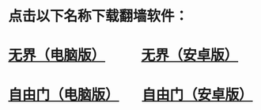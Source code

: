 # 点击以下名称下载翻墙软件：
# <a href="https://github.com/fanqiangla/ruanjian/raw/master/u1806.exe">无界（电脑版）</a> &nbsp;&nbsp;&nbsp;&nbsp;&nbsp;&nbsp;&nbsp;&nbsp;&nbsp;&nbsp;<a href="https://github.com/fanqiangla/ruanjian/raw/master/um.apk">无界（安卓版）</a>
# <a href="https://github.com/fanqiangla/ruanjian/raw/master/fg764p.exe">自由门（电脑版）</a> &nbsp;&nbsp;&nbsp;&nbsp;&nbsp;&nbsp;<a href="https://github.com/fanqiangla/ruanjian/raw/master/fgma.apk">自由门（安卓版）</a>
